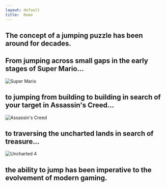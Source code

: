 ```yaml
---
layout: default
title:  Home
---
```

## The concept of a jumping puzzle has been around for decades. 
## From jumping across small gaps in the early stages of Super Mario...

<img src="http://www.retromoderngames.com/wp-content/gallery/super-mario-bros-walkthrough/Super-Mario-Bros-Jump.jpg" alt="Super Mario">

##                  to jumping from building to building in search of your target in Assassin's Creed...

<img src="http://www.gamersdecide.com/sites/default/files/authors/u14586/4.jpg" alt="Assassin's Creed">

## to traversing the uncharted lands in search of treasure...

<img src="https://cdn3.vox-cdn.com/uploads/chorus_asset/file/6276971/mad-preview-still-06.0.jpg" alt="Uncharted 4">

## the ability to jump has been imperative to the evolvement of modern gaming.

[quickref]: https://github.com/mundimark/quickrefs/blob/master/HTML.md
